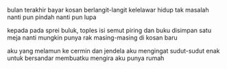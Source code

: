 bulan terakhir bayar kosan
berlangit-langit kelelawar hidup
tak masalah nanti pun pindah
nanti pun lupa

kepada pada sprei buluk, toples isi semut
piring dan buku disimpan satu meja
nanti mungkin punya rak masing-masing
di kosan baru

aku yang melamun ke cermin dan jendela
aku mengingat sudut-sudut enak untuk bersandar
membuatku mengira aku punya rumah